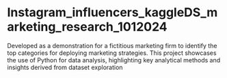 # Instagram_influencers_kaggleDS_marketing_research_1012024

Developed as a demonstration for a fictitious marketing firm to identify the top categories for deploying marketing strategies. This project showcases the use of Python for data analysis, highlighting key analytical methods and insights derived from dataset exploration
